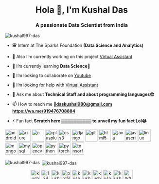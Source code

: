 <h1 align="center">Hola 👋, I'm Kushal Das</h1>
<h3 align="center"> A passionate Data Scientist from India</h3>

<p align="left"> <img src="https://komarev.com/ghpvc/?username=kushal997-das" alt="kushal997-das" /> </p>

- 🕵 Intern at The Sparks Foundation **(Data Science and Analytics)**

- 🔭 Also I’m currently working on this project [Virtual Assistant](https://www.youtube.com/watch?v=Bp2790NCGqg&t=5s)

- 🌱 I’m currently learning **Data Science🤩**

- 👯 I’m looking to collaborate on [Youtube](https://www.youtube.com/channel/UCIHj6mNCMnSnmWLHOxzIESw?view_as=subscriber)

- 🤝 I’m looking for help with [Virtual Assistant](https://www.youtube.com/watch?v=Bp2790NCGqg&t=5s)

- 💬 Ask me about **Technical Staff and about programming languages😎**

- 📫 How to reach me 📧**daskushal980@gmail.com** **https://wa.me/919476708884**

- ⚡ Fun fact **Scratch here ▒▒▒▒▒▒▒▒▒▒ to unveil my fun fact Lol😂**

<p align="left"><img src="https://devicons.github.io/devicon/devicon.git/icons/android/android-original-wordmark.svg" alt="android" width="40" height="40"/> <img src="https://www.vectorlogo.zone/logos/microsoft_azure/microsoft_azure-icon.svg" alt="azure" width="40" height="40"/> <img src="https://devicons.github.io/devicon/devicon.git/icons/c/c-original.svg" alt="c" width="40" height="40"/> <img src="https://devicons.github.io/devicon/devicon.git/icons/cplusplus/cplusplus-original.svg" alt="cplusplus" width="40" height="40"/> <img src="https://devicons.github.io/devicon/devicon.git/icons/css3/css3-original-wordmark.svg" alt="css3" width="40" height="40"/> <img src="https://devicons.github.io/devicon/devicon.git/icons/django/django-original.svg" alt="django" width="40" height="40"/> <img src="https://www.vectorlogo.zone/logos/git-scm/git-scm-icon.svg" alt="git" width="40" height="40"/> <img src="https://devicons.github.io/devicon/devicon.git/icons/html5/html5-original-wordmark.svg" alt="html5" width="40" height="40"/> <img src="https://devicons.github.io/devicon/devicon.git/icons/java/java-original-wordmark.svg" alt="java" width="40" height="40"/> <img src="https://devicons.github.io/devicon/devicon.git/icons/javascript/javascript-original.svg" alt="javascript" width="40" height="40"/> <img src="https://devicons.github.io/devicon/devicon.git/icons/linux/linux-original.svg" alt="linux" width="40" height="40"/> <img src="https://devicons.github.io/devicon/devicon.git/icons/mongodb/mongodb-original-wordmark.svg" alt="mongodb" width="40" height="40"/> <img src="https://devicons.github.io/devicon/devicon.git/icons/mysql/mysql-original-wordmark.svg" alt="mysql" width="40" height="40"/> <img src="https://www.vectorlogo.zone/logos/opencv/opencv-icon.svg" alt="opencv" width="40" height="40"/> <img src="https://devicons.github.io/devicon/devicon.git/icons/python/python-original.svg" alt="python" width="40" height="40"/> <img src="https://www.vectorlogo.zone/logos/pytorch/pytorch-icon.svg" alt="pytorch" width="40" height="40"/> <img src="https://www.vectorlogo.zone/logos/tensorflow/tensorflow-icon.svg" alt="tensorflow" width="40" height="40"/></p>

<p><img align="left" src="https://github-readme-stats.vercel.app/api/top-langs/?username=kushal997-das&layout=compact&hide=html" alt="kushal997-das" /></p>

<p>&nbsp;<img align="center" src="https://github-readme-stats.vercel.app/api?username=kushal997-das&show_icons=true&theme=radical" alt="kushal997-das" /></p>

<p align="center">
<a href="https://linkedin.com/in/kushal-das-7337421a9"target="blank" ><img align="center" src="https://cdn.jsdelivr.net/npm/simple-icons@3.0.1/icons/linkedin.svg" alt="kushal-das-7337421a9" height="30" width="30" /></a>
<a href="https://stackoverflow.com/users/13461431/kushal-das?tab=profile" target="blank"><img align="center" src="https://cdn.jsdelivr.net/npm/simple-icons@3.0.1/icons/stackoverflow.svg" alt="13461431/kushal-das?tab=profile" height="30" width="30" /></a>
<a href="https://kaggle.com/kushal123" target="blank"><img align="center" src="https://cdn.jsdelivr.net/npm/simple-icons@3.0.1/icons/kaggle.svg" alt="kushal123" height="30" width="30" /></a>
<a href="https://fb.com/profile.php?id=100025042010456" target="blank"><img align="center" src="https://cdn.jsdelivr.net/npm/simple-icons@3.0.1/icons/facebook.svg" alt="profile.php?id=100025042010456" height="30" width="30" /></a>
<a href="https://instagram.com/kushal_das07" target="blank"><img align="center" src="https://cdn.jsdelivr.net/npm/simple-icons@3.0.1/icons/instagram.svg" alt="kushal_das07" height="30" width="30" /></a>
<a href="https://www.youtube.com/channel/UCIHj6mNCMnSnmWLHOxzIESw?view_as=subscriber" target="blank"><img align="center" src="https://cdn.jsdelivr.net/npm/simple-icons@3.0.1/icons/youtube.svg" alt="kushal das" height="30" width="30" /></a>
<a href="https://www.hackerrank.com/daskushal980" target="blank"><img align="center" src="https://cdn.jsdelivr.net/npm/simple-icons@3.0.1/icons/hackerrank.svg" alt="kushal das" height="30" width="30" /></a>
<a href="https://auth.geeksforgeeks.org/user/daskushal980/todo-done/" target="blank"><img align="center" src="https://cdn.jsdelivr.net/npm/simple-icons@3.0.1/icons/geeksforgeeks.svg" alt="kushal das" height="30" width="30" /></a>
<a href="https://twitter.com/KushalD63268398" target="blank"><img align="center" src="https://cdn.jsdelivr.net/npm/simple-icons@3.0.1/icons/twitter.svg" alt="kushal Das" height="30" width="30" /></a>
<a href="https://wa.me/919476708884" target="blank"><img align="center" src="https://cdn.jsdelivr.net/npm/simple-icons@3.0.1/icons/whatsapp.svg" alt="whatsapp" height="30" width="30" /> <i class="fab fa-whatsapp"></i> </a>
  </p>


